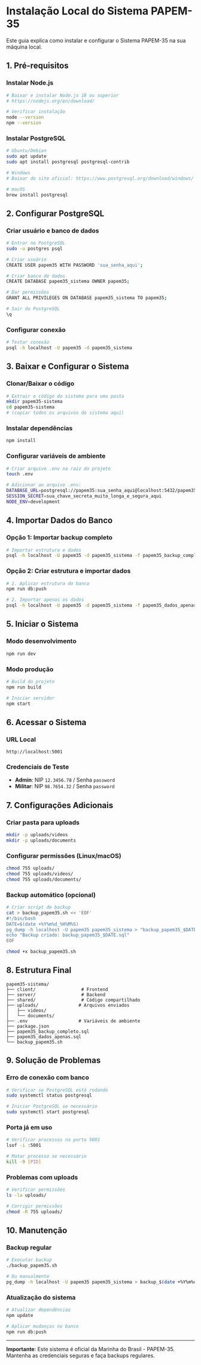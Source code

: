 # Instalação Local do Sistema PAPEM-35

Este guia explica como instalar e configurar o Sistema PAPEM-35 na sua máquina local.

## 1. Pré-requisitos

### Instalar Node.js
```bash
# Baixar e instalar Node.js 18 ou superior
# https://nodejs.org/en/download/

# Verificar instalação
node --version
npm --version
```

### Instalar PostgreSQL
```bash
# Ubuntu/Debian
sudo apt update
sudo apt install postgresql postgresql-contrib

# Windows
# Baixar do site oficial: https://www.postgresql.org/download/windows/

# macOS
brew install postgresql
```

## 2. Configurar PostgreSQL

### Criar usuário e banco de dados
```bash
# Entrar no PostgreSQL
sudo -u postgres psql

# Criar usuário
CREATE USER papem35 WITH PASSWORD 'sua_senha_aqui';

# Criar banco de dados
CREATE DATABASE papem35_sistema OWNER papem35;

# Dar permissões
GRANT ALL PRIVILEGES ON DATABASE papem35_sistema TO papem35;

# Sair do PostgreSQL
\q
```

### Configurar conexão
```bash
# Testar conexão
psql -h localhost -U papem35 -d papem35_sistema
```

## 3. Baixar e Configurar o Sistema

### Clonar/Baixar o código
```bash
# Extrair o código do sistema para uma pasta
mkdir papem35-sistema
cd papem35-sistema
# (copiar todos os arquivos do sistema aqui)
```

### Instalar dependências
```bash
npm install
```

### Configurar variáveis de ambiente
```bash
# Criar arquivo .env na raiz do projeto
touch .env

# Adicionar ao arquivo .env:
DATABASE_URL=postgresql://papem35:sua_senha_aqui@localhost:5432/papem35_sistema
SESSION_SECRET=sua_chave_secreta_muito_longa_e_segura_aqui
NODE_ENV=development
```

## 4. Importar Dados do Banco

### Opção 1: Importar backup completo
```bash
# Importar estrutura e dados
psql -h localhost -U papem35 -d papem35_sistema -f papem35_backup_completo.sql
```

### Opção 2: Criar estrutura e importar dados
```bash
# 1. Aplicar estrutura do banco
npm run db:push

# 2. Importar apenas os dados
psql -h localhost -U papem35 -d papem35_sistema -f papem35_dados_apenas.sql
```

## 5. Iniciar o Sistema

### Modo desenvolvimento
```bash
npm run dev
```

### Modo produção
```bash
# Build do projeto
npm run build

# Iniciar servidor
npm start
```

## 6. Acessar o Sistema

### URL Local
```
http://localhost:5001
```

### Credenciais de Teste
- **Admin**: NIP `12.3456.78` / Senha `password`
- **Militar**: NIP `98.7654.32` / Senha `password`

## 7. Configurações Adicionais

### Criar pasta para uploads
```bash
mkdir -p uploads/videos
mkdir -p uploads/documents
```

### Configurar permissões (Linux/macOS)
```bash
chmod 755 uploads/
chmod 755 uploads/videos/
chmod 755 uploads/documents/
```

### Backup automático (opcional)
```bash
# Criar script de backup
cat > backup_papem35.sh << 'EOF'
#!/bin/bash
DATE=$(date +%Y%m%d_%H%M%S)
pg_dump -h localhost -U papem35 papem35_sistema > "backup_papem35_$DATE.sql"
echo "Backup criado: backup_papem35_$DATE.sql"
EOF

chmod +x backup_papem35.sh
```

## 8. Estrutura Final

```
papem35-sistema/
├── client/                 # Frontend
├── server/                 # Backend
├── shared/                 # Código compartilhado
├── uploads/               # Arquivos enviados
│   ├── videos/
│   └── documents/
├── .env                   # Variáveis de ambiente
├── package.json
├── papem35_backup_completo.sql
├── papem35_dados_apenas.sql
└── backup_papem35.sh
```

## 9. Solução de Problemas

### Erro de conexão com banco
```bash
# Verificar se PostgreSQL está rodando
sudo systemctl status postgresql

# Iniciar PostgreSQL se necessário
sudo systemctl start postgresql
```

### Porta já em uso
```bash
# Verificar processos na porta 5001
lsof -i :5001

# Matar processo se necessário
kill -9 [PID]
```

### Problemas com uploads
```bash
# Verificar permissões
ls -la uploads/

# Corrigir permissões
chmod -R 755 uploads/
```

## 10. Manutenção

### Backup regular
```bash
# Executar backup
./backup_papem35.sh

# Ou manualmente
pg_dump -h localhost -U papem35 papem35_sistema > backup_$(date +%Y%m%d).sql
```

### Atualização do sistema
```bash
# Atualizar dependências
npm update

# Aplicar mudanças no banco
npm run db:push
```

---

**Importante**: Este sistema é oficial da Marinha do Brasil - PAPEM-35. Mantenha as credenciais seguras e faça backups regulares.
